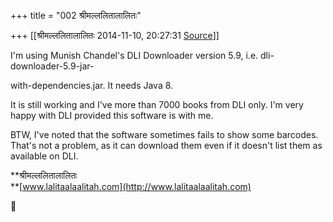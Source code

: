+++
title = "002 श्रीमल्ललितालालितः"

+++
[[श्रीमल्ललितालालितः	2014-11-10, 20:27:31 [Source](https://groups.google.com/g/samskrita/c/z1YkAzFqdSM)]]



I'm using Munish Chandel's DLI Downloader version 5.9, i.e. dli-downloader-5.9-jar-

with-dependencies.jar. It needs Java 8.  

It is still working and I've more than 7000 books from DLI only. I'm very happy with DLI provided this software is with me.  

BTW, I've noted that the software sometimes fails to show some barcodes. That's not a problem, as it can download them even if it doesn't list them as available on DLI.  

  

  

**श्रीमल्ललितालालितः  
**[www.lalitaalaalitah.com](http://www.lalitaalaalitah.com)



